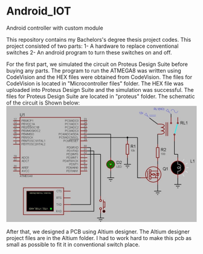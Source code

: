 # Android_IOT
Android controller with custom module

This repository contains my Bachelors's degree thesis project codes.
This project consisted of two parts:
1- A hardware to replace conventional switches
2- An android program to turn these switches on and off.

For the first part, we simulated the circuit on Proteus Design Suite before buying any parts. The program to run the ATMEGA8 was written using CodeVision and the HEX files were obtained from CodeVision. The files for CodeVision is located in "Microcontroller files" folder. The HEX file was uploaded into Proteus Design Suite and the simulation was successful. The files for Proteus Design Suite are located in "proteus" folder. The schematic of the circuit is Shown below:
![alt text](https://github.com/javad-sheikh/Android_IOT/blob/main/Images/proteusfinal.jpg)


After that, we designed a PCB using Altium designer. The Altium designer project files are in the Altium folder. I had to work hard to make this pcb as small as possible to fit it in conventional switch place.
